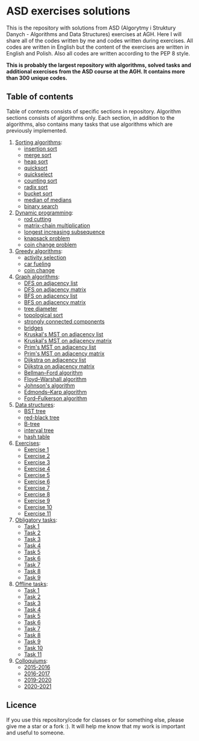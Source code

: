 # ASD exercises solutions
This is the repository with solutions from ASD (Algorytmy i Struktury Danych - Algorithms and Data Structures) exercises at AGH. Here I will share all of the codes written by me and codes written during exercises. All codes are written in English but the content of the exercises are written in English and Polish. Also all codes are written according to the PEP 8 style.

**This is probably the largest repository with algorithms, solved tasks and additional exercises from the ASD course at the AGH. It contains more than 300 unique codes.**
## Table of contents
Table of contents consists of specific sections in repository. Algorithm sections consists of algorithms only. Each section, in addition to the algorithms, also contains many tasks that use algorithms which are previously implemented.
1. [Sorting algorithms](https://github.com/Szymon-Budziak/ASD_exercises_solutions/tree/main/Sort):
   - [insertion sort](https://github.com/Szymon-Budziak/ASD_exercises_solutions/blob/main/Sort/01_insertion_sort.py)
   - [merge sort](https://github.com/Szymon-Budziak/ASD_exercises_solutions/blob/main/Sort/02.02_merge_sort_faster.py)
   - [heap sort](https://github.com/Szymon-Budziak/ASD_exercises_solutions/blob/main/Sort/03.02_heapsort_faster.py)
   - [quicksort](https://github.com/Szymon-Budziak/ASD_exercises_solutions/blob/main/Sort/04.01_quicksort.py)
   - [quickselect](https://github.com/Szymon-Budziak/ASD_exercises_solutions/blob/main/Sort/04.05_quickselect.py)
   - [counting sort](https://github.com/Szymon-Budziak/ASD_exercises_solutions/blob/main/Sort/05_counting_sort.py)
   - [radix sort](https://github.com/Szymon-Budziak/ASD_exercises_solutions/blob/main/Sort/06_radix_sort.py)
   - [bucket sort](https://github.com/Szymon-Budziak/ASD_exercises_solutions/blob/main/Sort/06_radix_sort.py)
   - [median of medians](https://github.com/Szymon-Budziak/ASD_exercises_solutions/blob/main/Sort/08_median_of_medians.py)
   - [binary search](https://github.com/Szymon-Budziak/ASD_exercises_solutions/blob/main/Sort/09_binary_search.py)
2. [Dynamic programming](https://github.com/Szymon-Budziak/ASD_exercises_solutions/tree/main/Dynamic%20Programming):
   - [rod cutting](https://github.com/Szymon-Budziak/ASD_exercises_solutions/blob/main/Dynamic%20Programming/01_rod_cutting.py)
   - [matrix-chain multiplication](https://github.com/Szymon-Budziak/ASD_exercises_solutions/blob/main/Dynamic%20Programming/02_matrix-chain_multiplication.py)
   - [longest increasing subsequence](https://github.com/Szymon-Budziak/ASD_exercises_solutions/blob/main/Dynamic%20Programming/03_longest_increasing_subsequence.py)
   - [knapsack problem](https://github.com/Szymon-Budziak/ASD_exercises_solutions/blob/main/Dynamic%20Programming/04_knapsack_problem.py)
   - [coin change problem](https://github.com/Szymon-Budziak/ASD_exercises_solutions/blob/main/Dynamic%20Programming/05_coin_change_problem.py)
3. [Greedy algorithms](https://github.com/Szymon-Budziak/ASD_exercises_solutions/tree/main/Greedy%20algorithms):
   - [activity selection](https://github.com/Szymon-Budziak/ASD_exercises_solutions/blob/main/Greedy%20algorithms/01_activity_selection.py)
   - [car fueling](https://github.com/Szymon-Budziak/ASD_exercises_solutions/blob/main/Greedy%20algorithms/02_car_fueling.py)
   - [coin change](https://github.com/Szymon-Budziak/ASD_exercises_solutions/blob/main/Greedy%20algorithms/03_coin_change.py)
4. [Graph algorithms](https://github.com/Szymon-Budziak/ASD_exercises_solutions/tree/main/Graph%20algorithms):
   - [DFS on adjacency list](https://github.com/Szymon-Budziak/ASD_exercises_solutions/blob/main/Graph%20algorithms/01.1_DFS_adjacency_list.py)
   - [DFS on adjacency matrix](https://github.com/Szymon-Budziak/ASD_exercises_solutions/blob/main/Graph%20algorithms/01.2_DFS_adjacency_matrix.py)
   - [BFS on adjacency list](https://github.com/Szymon-Budziak/ASD_exercises_solutions/blob/main/Graph%20algorithms/02.1_BFS_adjacency_list.py)
   - [BFS on adjacency matrix](https://github.com/Szymon-Budziak/ASD_exercises_solutions/blob/main/Graph%20algorithms/02.2_BFS_adjacency_matrix.py)
   - [tree diameter](https://github.com/Szymon-Budziak/ASD_exercises_solutions/blob/main/Graph%20algorithms/11_tree_diameter.py)
   - [topological sort](https://github.com/Szymon-Budziak/ASD_exercises_solutions/blob/main/Graph%20algorithms/12_topological_sort.py)
   - [strongly connected components](https://github.com/Szymon-Budziak/ASD_exercises_solutions/blob/main/Graph%20algorithms/14_strongly_connected_components.py)
   - [bridges](https://github.com/Szymon-Budziak/ASD_exercises_solutions/blob/main/Graph%20algorithms/15_bridges.py)
   - [Kruskal's MST on adjacency list](https://github.com/Szymon-Budziak/ASD_exercises_solutions/blob/main/Graph%20algorithms/23_Kruskal's_MST_algorithm_adjacency_list.py)
   - [Kruskal's MST on adjacency matrix](https://github.com/Szymon-Budziak/ASD_exercises_solutions/blob/main/Graph%20algorithms/24_Kruskal's_MST_algorithm_adjacency_matrix.py)
   - [Prim's MST on adjacency list](https://github.com/Szymon-Budziak/ASD_exercises_solutions/blob/main/Graph%20algorithms/25_Prim's_MST_algorithm_adjacency_list.py)
   - [Prim's MST on adjacency matrix](https://github.com/Szymon-Budziak/ASD_exercises_solutions/blob/main/Graph%20algorithms/26_Prim's_MST_algorithm_adjacency_matrix.py)
   - [Dijkstra on adjacency list](https://github.com/Szymon-Budziak/ASD_exercises_solutions/blob/main/Graph%20algorithms/27_Dijkstra's_algorithm_adjacency_list.py)
   - [Dijkstra on adjacency matrix](https://github.com/Szymon-Budziak/ASD_exercises_solutions/blob/main/Graph%20algorithms/28_Dijkstra's_algorithm_adjacency_matrix.py)
   - [Bellman–Ford algorithm](https://github.com/Szymon-Budziak/ASD_exercises_solutions/blob/main/Graph%20algorithms/35_Bellman-Ford_algorithm.py)
   - [Floyd–Warshall algorithm](https://github.com/Szymon-Budziak/ASD_exercises_solutions/blob/main/Graph%20algorithms/36_Floyd-Warshall_algorithm.py)
   - [Johnson's algorithm](https://github.com/Szymon-Budziak/ASD_exercises_solutions/blob/main/Graph%20algorithms/45_Johnson's_algorithm.py)
   - [Edmonds–Karp algorithm](https://github.com/Szymon-Budziak/ASD_exercises_solutions/blob/main/Graph%20algorithms/46_Edmonds-Karp_algorithm.py)
   - [Ford–Fulkerson algorithm](https://github.com/Szymon-Budziak/ASD_exercises_solutions/blob/main/Graph%20algorithms/53_Ford-Fulkerson_algorithm.py)
5. [Data structures](https://github.com/Szymon-Budziak/ASD_exercises_solutions/tree/main/Data%20Structures):
   - [BST tree](https://github.com/Szymon-Budziak/ASD_exercises_solutions/blob/main/Data%20Structures/01_BST_tree.py)
   - [red-black tree](https://github.com/Szymon-Budziak/ASD_exercises_solutions/blob/main/Data%20Structures/02_red-black_tree.py)
   - [B-tree](https://github.com/Szymon-Budziak/ASD_exercises_solutions/blob/main/Data%20Structures/03_B-tree.py)
   - [interval tree](https://github.com/Szymon-Budziak/ASD_exercises_solutions/blob/main/Data%20Structures/04_interval_tree.py)
   - [hash table](https://github.com/Szymon-Budziak/ASD_exercises_solutions/blob/main/Data%20Structures/05_hash_table.py)
6. [Exercises](https://github.com/Szymon-Budziak/ASD_exercises_solutions/tree/main/Exercises):
   - [Exercise 1](https://github.com/Szymon-Budziak/ASD_exercises_solutions/tree/main/Exercises/Exercise_01)
   - [Exercise 2](https://github.com/Szymon-Budziak/ASD_exercises_solutions/tree/main/Exercises/Exercise_02)
   - [Exercise 3](https://github.com/Szymon-Budziak/ASD_exercises_solutions/tree/main/Exercises/Exercise_03)
   - [Exercise 4](https://github.com/Szymon-Budziak/ASD_exercises_solutions/tree/main/Exercises/Exercise_04)
   - [Exercise 5](https://github.com/Szymon-Budziak/ASD_exercises_solutions/tree/main/Exercises/Exercise_05)
   - [Exercise 6](https://github.com/Szymon-Budziak/ASD_exercises_solutions/tree/main/Exercises/Exercise_06)
   - [Exercise 7](https://github.com/Szymon-Budziak/ASD_exercises_solutions/tree/main/Exercises/Exercise_07)
   - [Exercise 8](https://github.com/Szymon-Budziak/ASD_exercises_solutions/tree/main/Exercises/Exercise_08)
   - [Exercise 9](https://github.com/Szymon-Budziak/ASD_exercises_solutions/tree/main/Exercises/Exercise_09)
   - [Exercise 10](https://github.com/Szymon-Budziak/ASD_exercises_solutions/tree/main/Exercises/Exercise_10)
   - [Exercise 11](https://github.com/Szymon-Budziak/ASD_exercises_solutions/tree/main/Exercises/Exercise_11)
7. [Obligatory tasks](https://github.com/Szymon-Budziak/ASD_exercises_solutions/tree/main/Obligatory%20tasks):
   - [Task 1](https://github.com/Szymon-Budziak/ASD_exercises_solutions/tree/main/Obligatory%20tasks/Obligatory_task_01)
   - [Task 2](https://github.com/Szymon-Budziak/ASD_exercises_solutions/tree/main/Obligatory%20tasks/Obligatory_task_02)
   - [Task 3](https://github.com/Szymon-Budziak/ASD_exercises_solutions/tree/main/Obligatory%20tasks/Obligatory_task_03)
   - [Task 4](https://github.com/Szymon-Budziak/ASD_exercises_solutions/tree/main/Obligatory%20tasks/Obligatory_task_04)
   - [Task 5](https://github.com/Szymon-Budziak/ASD_exercises_solutions/tree/main/Obligatory%20tasks/Obligatory_task_05)
   - [Task 6](https://github.com/Szymon-Budziak/ASD_exercises_solutions/tree/main/Obligatory%20tasks/Obligatory_task_06)
   - [Task 7](https://github.com/Szymon-Budziak/ASD_exercises_solutions/tree/main/Obligatory%20tasks/Obligatory_task_07)
   - [Task 8](https://github.com/Szymon-Budziak/ASD_exercises_solutions/tree/main/Obligatory%20tasks/Obligatory_task_08)
   - [Task 9](https://github.com/Szymon-Budziak/ASD_exercises_solutions/tree/main/Obligatory%20tasks/Obligatory_task_09)
8. [Offline tasks](https://github.com/Szymon-Budziak/ASD_exercises_solutions/tree/main/Offline%20tasks):
   - [Task 1](https://github.com/Szymon-Budziak/ASD_exercises_solutions/tree/main/Offline%20tasks/Offline_task_01)
   - [Task 2](https://github.com/Szymon-Budziak/ASD_exercises_solutions/tree/main/Offline%20tasks/Offline_task_02)
   - [Task 3](https://github.com/Szymon-Budziak/ASD_exercises_solutions/tree/main/Offline%20tasks/Offline_task_03)
   - [Task 4](https://github.com/Szymon-Budziak/ASD_exercises_solutions/tree/main/Offline%20tasks/Offline_task_04)
   - [Task 5](https://github.com/Szymon-Budziak/ASD_exercises_solutions/tree/main/Offline%20tasks/Offline_task_05)
   - [Task 6](https://github.com/Szymon-Budziak/ASD_exercises_solutions/tree/main/Offline%20tasks/Offline_task_06)
   - [Task 7](https://github.com/Szymon-Budziak/ASD_exercises_solutions/tree/main/Offline%20tasks/Offline_task_07)
   - [Task 8](https://github.com/Szymon-Budziak/ASD_exercises_solutions/tree/main/Offline%20tasks/Offline_task_08)
   - [Task 9](https://github.com/Szymon-Budziak/ASD_exercises_solutions/tree/main/Offline%20tasks/Offline_task_09)
   - [Task 10](https://github.com/Szymon-Budziak/ASD_exercises_solutions/tree/main/Offline%20tasks/Offline_task_10)
   - [Task 11](https://github.com/Szymon-Budziak/ASD_exercises_solutions/tree/main/Offline%20tasks/Offline_task_11)
9. [Colloquiums](https://github.com/Szymon-Budziak/ASD_exercises_solutions/tree/main/Colloquiums):
   - [2015-2016](https://github.com/Szymon-Budziak/ASD_exercises_solutions/tree/main/Colloquiums/2015-2016)
   - [2016-2017](https://github.com/Szymon-Budziak/ASD_exercises_solutions/tree/main/Colloquiums/2016-2017)
   - [2019-2020](https://github.com/Szymon-Budziak/ASD_exercises_solutions/tree/main/Colloquiums/2019-2020)
   - [2020-2021](https://github.com/Szymon-Budziak/ASD_exercises_solutions/tree/main/Colloquiums/2020-2021)
## Licence
If you use this repository/code for classes or for something else, please give me a star or a fork :). It will help me know that my work is important and useful to someone.
